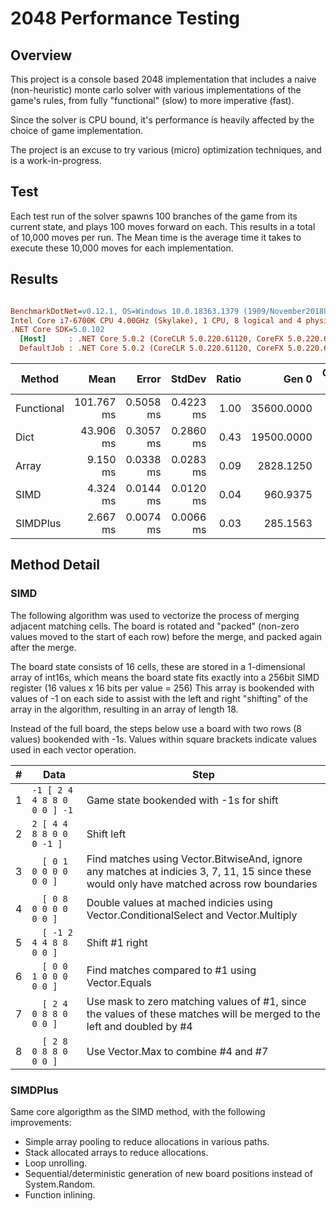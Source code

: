 # 2048 Performance Testing

## Overview

This project is a console based 2048 implementation that includes a naive (non-heuristic) monte carlo solver with various implementations of the game's rules, from fully "functional" (slow) to more imperative (fast).

Since the solver is CPU bound, it's performance is heavily affected by the choice of game implementation.

The project is an excuse to try various (micro) optimization techniques, and is a work-in-progress.

## Test

Each test run of the solver spawns 100 branches of the game from its current state, and plays 100 moves forward on each. This results in a total of 10,000 moves per run. The Mean time is the average time it takes to execute these 10,000 moves for each implementation.

## Results

``` ini

BenchmarkDotNet=v0.12.1, OS=Windows 10.0.18363.1379 (1909/November2018Update/19H2)
Intel Core i7-6700K CPU 4.00GHz (Skylake), 1 CPU, 8 logical and 4 physical cores
.NET Core SDK=5.0.102
  [Host]     : .NET Core 5.0.2 (CoreCLR 5.0.220.61120, CoreFX 5.0.220.61120), X64 RyuJIT DEBUG
  DefaultJob : .NET Core 5.0.2 (CoreCLR 5.0.220.61120, CoreFX 5.0.220.61120), X64 RyuJIT


```

|     Method |       Mean |     Error |    StdDev | Ratio |      Gen 0 | Gen 1 | Gen 2 | Allocated |
|----------- |-----------:|----------:|----------:|------:|-----------:|------:|------:|----------:|
| Functional | 101.767 ms | 0.5058 ms | 0.4223 ms |  1.00 | 35600.0000 |     - |     - | 142.07 MB |
|       Dict |  43.906 ms | 0.3057 ms | 0.2860 ms |  0.43 | 19500.0000 |     - |     - |  78.06 MB |
|      Array |   9.150 ms | 0.0338 ms | 0.0283 ms |  0.09 |  2828.1250 |     - |     - |  11.32 MB |
|       SIMD |   4.324 ms | 0.0144 ms | 0.0120 ms |  0.04 |   960.9375 |     - |     - |   3.86 MB |
|   SIMDPlus |   2.667 ms | 0.0074 ms | 0.0066 ms |  0.03 |   285.1563 |     - |     - |   1.14 MB |

## Method Detail

### SIMD

The following algorithm was used to vectorize the process of merging adjacent matching cells. The board is rotated and "packed" (non-zero values moved to the start of each row) before the merge, and packed again after the merge.

The board state consists of 16 cells, these are stored in a 1-dimensional array of int16s, which means the board state fits exactly into a 256bit SIMD register (16 values x 16 bits per value = 256) This array is bookended with values of -1 on each side to assist with the left and right "shifting" of the array in the algorithm, resulting in an array of length 18.

Instead of the full board, the steps below use a board with two rows (8 values) bookended with -1s. Values within square brackets indicate values used in each vector operation.

|#| Data | Step |
|-|-----------------------------|-|
|1| `-1 [ 2 4 4 8 8 0 0 0 ] -1` | Game state bookended with -1s for shift |
|2|  `2 [ 4 4 8 8 0 0 0 -1 ]` | Shift left |
|3| `   [ 0 1 0 0 0 0 0 0 ] ` | Find matches using Vector.BitwiseAnd, ignore any matches at indicies 3, 7, 11, 15 since these would only have matched across row boundaries |
|4| `   [ 0 8 0 0 0 0 0 0 ] ` | Double values at mached indicies using Vector.ConditionalSelect and Vector.Multiply |
|5| `   [ -1 2 4 4 8 8 0 0 ] ` | Shift #1 right |
|6| `   [ 0 0 1 0 0 0 0 0 ] ` | Find matches compared to #1 using Vector.Equals |
|7| `   [ 2 4 0 8 8 0 0 0 ] ` | Use mask to zero matching values of #1, since the values of these matches will be merged to the left and doubled by #4 |
|8| `   [ 2 8 0 8 8 0 0 0 ] ` | Use Vector.Max  to combine #4 and #7 |

### SIMDPlus

Same core algorigthm as the SIMD method, with the following improvements:

- Simple array pooling to reduce allocations in various paths.
- Stack allocated arrays to reduce allocations.
- Loop unrolling.
- Sequential/deterministic generation of new board positions instead of System.Random.
- Function inlining.
